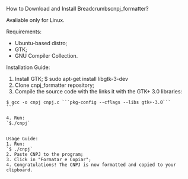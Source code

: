 How to Download and Install Breadcrumbscnpj_formatter?

Avaliable only for Linux.

Requirements:
- Ubuntu-based distro;
- GTK;
- GNU Compiler Collection.

Installation Guide:

1. Install GTK;
   $ sudo apt-get install libgtk-3-dev
2. Clone cnpj_formatter repository;
3. Compile the source code with the links it with the GTK+ 3.0 libraries:
````
$ gcc -o cnpj cnpj.c ```pkg-config --cflags --libs gtk+-3.0```
```

4. Run:
`$./cnpj`


Usage Guide:
1. Run:
`$ ./cnpj`
2. Paste CNPJ to the program;
3. Click in "Formatar e Copiar";
4. Congratulations! The CNPJ is now formatted and copied to your clipboard.
